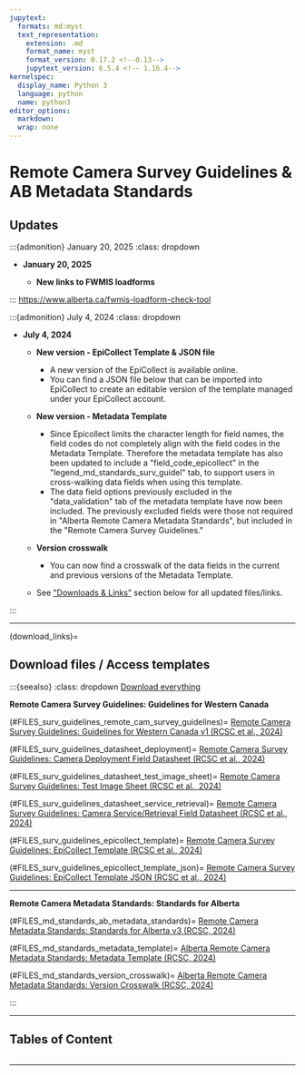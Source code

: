 ```yaml
---
jupytext:
  formats: md:myst
  text_representation:
    extension: .md
    format_name: myst
    format_version: 0.17.2 <!--0.13-->
    jupytext_version: 6.5.4 <!-- 1.16.4-->
kernelspec:
  display_name: Python 3
  language: python
  name: python3
editor_options: 
  markdown: 
  wrap: none
---
```

# Remote Camera Survey Guidelines & AB Metadata Standards

## Updates
:::{admonition} January 20, 2025
:class: dropdown

- **January 20, 2025**

  - **New links to FWMIS loadforms**

:::
https://www.alberta.ca/fwmis-loadform-check-tool


:::{admonition} July 4, 2024
:class: dropdown

- **July 4, 2024**

  - **New version - EpiCollect Template & JSON file**
     - A new version of the EpiCollect is available online.
     - You can find a JSON file below that can be imported into EpiCollect to create an editable version of the template managed under your EpiCollect account.

  - **New version - Metadata Template**
     - Since Epicollect limits the character length for field names, the field codes do not completely align with the field codes in the Metadata Template. Therefore the metadata template has also been updated to include a "field_code_epicollect" in the "legend_md_standards_surv_guidel" tab, to support users in cross-walking data fields when using this template.
     - The data field options previously excluded in the "data_validation" tab of the metadata template have now been included. The previously excluded fields were those not required in "Alberta Remote Camera Metadata Standards", but included in the "Remote Camera Survey Guidelines."

  - **Version crosswalk**
     - You can now find a crosswalk of the data fields in the current and previous versions of the Metadata Template.
     
  - See ["Downloads & Links"](#download_links) section below for all updated files/links.
  
:::

***

(download_links)=
## Download files / Access templates

:::{seealso}
:class: dropdown 
[Download everything](./0_files/RC-Survey-Guidelines-v2_AB-Metadata-Standards-v3_2024-07-04.zip)


**Remote Camera Survey Guidelines: Guidelines for Western Canada**

(#FILES_surv_guidelines_remote_cam_survey_guidelines)=
[Remote Camera Survey Guidelines: Guidelines for Western Canada v1 (RCSC et al., 2024)](./0_files/RCSC-WildCAM_RC-Survey-Guidelines-v2_2024-04-01.pdf)

(#FILES_surv_guidelines_datasheet_deployment)=
[Remote Camera Survey Guidelines: Camera Deployment Field Datasheet (RCSC et al., 2024)](./0_files/RCSC-WildCAM_RC-Survey-Guidelines-v2_Deployment-Datasheet_2024-04-01.pdf)

(#FILES_surv_guidelines_datasheet_test_image_sheet)=
[Remote Camera Survey Guidelines: Test Image Sheet (RCSC et al., 2024)](./0_files/RCSC-WildCAM_RC-Survey-Guidelines-v2_Test-Image-Sheet_2024-04-01.pdf)

(#FILES_surv_guidelines_datasheet_service_retrieval)=
[Remote Camera Survey Guidelines: Camera Service/Retrieval Field Datasheet (RCSC et al., 2024)](./0_files/RCSC-WildCAM_RC-Survey-Guidelines-v2_ServiceRetrieval-Datasheet_2024-04-01.pdf)

(#FILES_surv_guidelines_epicollect_template)=
[Remote Camera Survey Guidelines: EpiCollect Template (RCSC et al., 2024)](https://five.epicollect.net/project/rcsc-and-wildcam-remote-camera-survey-guidelines)

(#FILES_surv_guidelines_epicollect_template_json)=
[Remote Camera Survey Guidelines: EpiCollect Template JSON (RCSC et al., 2024)](./0_files/RCSC_AB-RC-Metadata-Standards-v3_EpiCollect-Template_2024-07-04.json)

***

**Remote Camera Metadata Standards: Standards for Alberta**

(#FILES_md_standards_ab_metadata_standards)=
[Remote Camera Metadata Standards: Standards for Alberta v3 (RCSC, 2024)](./0_files/RCSC_AB-RC-Metadata-Standards-v3_2024-07-04.pdf)

(#FILES_md_standards_metadata_template)=
[Alberta Remote Camera Metadata Standards: Metadata Template (RCSC, 2024)](./0_files/RCSC_AB-RC-Metadata-Standards-v3_Metadata-Template_2024-07-04.xlsm)

(#FILES_md_standards_version_crosswalk)=
[Alberta Remote Camera Metadata Standards: Version Crosswalk (RCSC, 2024)](./0_files/RC-Survey-Guidelines-AB-Metadata-Standards_VersionCrosswalk_2024-04-01.xlsx)

:::

*** 

## Tables of Content

```{tableofcontents}
```

***
